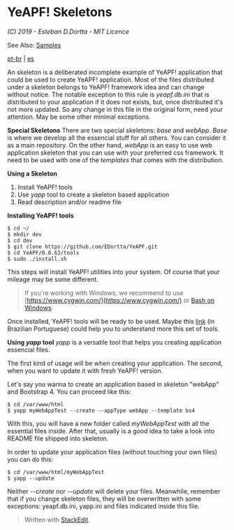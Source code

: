 # **YeAPF! Skeletons**

*(C) 2019 - Esteban D.Dortta - MIT Licence*

See Also: [Samples](../samples/readme-en.md)

[pt-br](readme-pt-br.md) | [es](readme-es.md)

An skeleton is a deliberated incomplete example of YeAPF! application that could be used to create YeAPF! application.
Most of the files distributed under a skeleton belongs to YeAPF! framework idea and can change without notice. The notable exception to this rule is *yeapf.db.ini* that is distributed to your application if it does not exists, but, once distributed it's not more updated. So any change in this file in the original form, need your attention. May be some other minimal exceptions.

**Special Skeletons**
There are two special skeletons: *base* and *webApp*. *Base* is where we develop all the essencial stuff for all others. You can consider it as a main repository. On the other hand, *webApp* is an easy to use web application skeleton that you can use with your preferred css framework. It need to be used with one of the *templates* that comes with the distribution.

**Using a Skeleton**
1. Install YeAPF! tools
2. Use *yapp* tool to create a skeleton based application
3. Read description and/or readme file

**Installing YeAPF! tools**

    $ cd ~/
    $ mkdir dev
    $ cd dev
    $ git clone https://github.com/EDortta/YeAPF.git
    $ cd YeAPF/0.8.63/tools
    $ sudo ./install.sh

This steps will install YeAPF! utilities into your system.
Of course that your mileage may be some different.
> If you're working with Windows, we recommend to use [https://www.cygwin.com/](https://www.cygwin.com/) or [Bash on Windows](https://www.howtogeek.com/249966/how-to-install-and-use-the-linux-bash-shell-on-windows-10/).

Once installed, YeAPF! tools will be ready to be used. Maybe this  [link](http://bit.ly/2xsjwwl) (in Brazilian Portuguese) could help you to understand more this set of tools.

**Using *yapp* tool**
*yapp* is a versatile tool that helps you creating application essencial files.

The first kind of usage will be when creating your application. The second, when you want to update it with fresh YeAPF! version.

Let's say you wanna to create an application based in skeleton "webApp" and Bootstrap 4. You can proceed like this:

    $ cd /var/www/html
    $ yapp myWebAppTest --create --appType webApp --template bs4

 With this, you will have a new folder called *myWebAppTest* with all the essential files inside. After that, usually is a good idea to take a look into README file shipped into skeleton.

In order to update your application files (without touching your own files) you can do this:

    $ cd /var/www/html/myWebAppTest
    $ yapp --update

Neither *--create* nor *--update* will delete your files. Meanwhile, remember that if you change skeleton files, they will be overwritten with some exceptions: yeapf.db.ini, yapp.ini and files indicated inside this file.

> Written with [StackEdit](https://stackedit.io/).